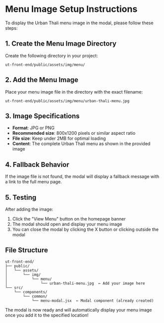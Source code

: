 # Menu Image Setup Instructions

To display the Urban Thali menu image in the modal, please follow these steps:

## 1. Create the Menu Image Directory
Create the following directory in your project:
```
ut-front-end/public/assets/img/menu/
```

## 2. Add the Menu Image
Place your menu image file in the directory with the exact filename:
```
ut-front-end/public/assets/img/menu/urban-thali-menu.jpg
```

## 3. Image Specifications
- **Format**: JPG or PNG
- **Recommended size**: 800x1200 pixels or similar aspect ratio
- **File size**: Keep under 2MB for optimal loading
- **Content**: The complete Urban Thali menu as shown in the provided image

## 4. Fallback Behavior
If the image file is not found, the modal will display a fallback message with a link to the full menu page.

## 5. Testing
After adding the image:
1. Click the "View Menu" button on the homepage banner
2. The modal should open and display your menu image
3. You can close the modal by clicking the X button or clicking outside the modal

## File Structure
```
ut-front-end/
├── public/
│   └── assets/
│       └── img/
│           └── menu/
│               └── urban-thali-menu.jpg  ← Add your image here
└── src/
    └── components/
        └── common/
            └── menu-modal.jsx  ← Modal component (already created)
```

The modal is now ready and will automatically display your menu image once you add it to the specified location!
